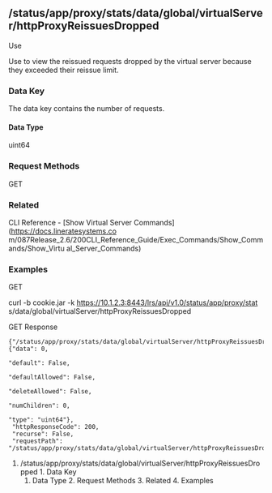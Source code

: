 ## /status/app/proxy/stats/data/global/virtualServer/httpProxyReissuesDropped

Use

Use to view the reissued requests dropped by the virtual server because they
exceeded their reissue limit.

### Data Key

The data key contains the number of requests.

#### Data Type

uint64

### Request Methods

GET

### Related

CLI Reference - [Show Virtual Server Commands](https://docs.lineratesystems.co
m/087Release_2.6/200CLI_Reference_Guide/Exec_Commands/Show_Commands/Show_Virtu
al_Server_Commands)

### Examples

GET

curl -b cookie.jar -k https://10.1.2.3:8443/lrs/api/v1.0/status/app/proxy/stat
s/data/global/virtualServer/httpProxyReissuesDropped

GET Response

    
    
    {"/status/app/proxy/stats/data/global/virtualServer/httpProxyReissuesDropped": {"data": 0,
                                                                                  "default": False,
                                                                                  "defaultAllowed": False,
                                                                                  "deleteAllowed": False,
                                                                                  "numChildren": 0,
                                                                                  "type": "uint64"},
     "httpResponseCode": 200,
     "recurse": False,
     "requestPath": "/status/app/proxy/stats/data/global/virtualServer/httpProxyReissuesDropped"}
    

  1. /status/app/proxy/stats/data/global/virtualServer/httpProxyReissuesDropped
    1. Data Key
      1. Data Type
    2. Request Methods
    3. Related
    4. Examples

